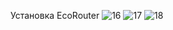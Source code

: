 Установка EcoRouter
![16](https://github.com/user-attachments/assets/92966068-f402-4d35-ae7e-55925b4677b5)
![17](https://github.com/user-attachments/assets/2f5ed64c-6dd9-46e7-b02a-42d8da98c6ac)
![18](https://github.com/user-attachments/assets/03891c60-c46d-42c5-bba7-9e6ec746b8d1)
